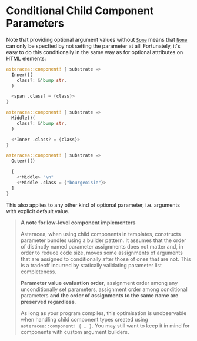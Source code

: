 # Conditional Child Component Parameters

Note that providing optional argument values without [`Some`]() means that [`None`]() can only be specfied by not setting the parameter at all! Fortunately, it's easy to do this conditionally in the same way as for optional attributes on HTML elements:

```rust asteracea=Outer
asteracea::component! { substrate =>
  Inner()(
    class?: &'bump str,
  )

  <span .class? = {class}>
}

asteracea::component! { substrate =>
  Middle()(
    class?: &'bump str,
  )

  <*Inner .class? = {class}>
}

asteracea::component! { substrate =>
  Outer()()

  [
    <*Middle> "\n"
    <*Middle .class = {"bourgeoisie"}>
  ]
}
```

This also applies to any other kind of optional parameter, i.e. arguments with explicit default value.

> **A note for low-level component implementers**
>
> Asteracea, when using child components in templates, constructs parameter bundles using a builder pattern. It assumes that the order of distinctly named parameter assignments does not matter and, in order to reduce code size, moves some assignments of arguments that are assigned to conditionally after those of ones that are not. This is a tradeoff incurred by statically validating parameter list completeness.
>
> **Parameter value evaluation order**, assignment order among any unconditionally set parameters, assignment order among conditional parameters **and the order of assignments to the same name are preserved regardless**.
>
> As long as your program compiles, this optimisation is unobservable when handling child component types created using `asteracea::component! { … }`. You may still want to keep it in mind for components with custom argument builders.
